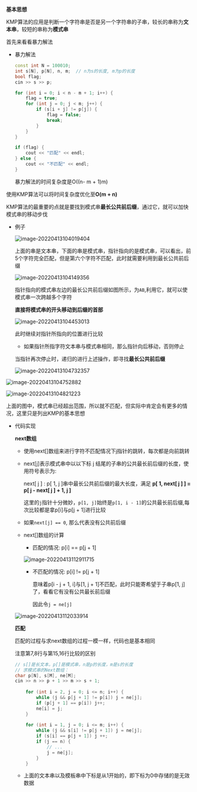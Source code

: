 **基本思想**

KMP算法的应用是判断一个字符串是否是另一个字符串的子串，较长的串称为**文本串**，较短的串称为**模式串**

首先来看看暴力解法

- 暴力解法

  ```cpp
  const int N = 100010;
  int s[N], p[N], n, m;  // n为s的长度, m为p的长度
  bool flag;
  cin >> s >> p;
  
  for (int i = 0; i < n - m + 1; i++) {
      flag = true;
      for (int j = 0; j < m; j++) {
          if (s[i + j] != p[j]) {
              flag = false;
              break;
          }
      }
  }
  
  if (flag) {
      cout << "匹配" << endl;
  } else {
      cout << "不匹配" << endl;
  }
  ```

  暴力解法的时间复杂度是O((n- m + 1)m)

使用KMP算法可以将时间复杂度优化至**O(m + n)**

KMP算法的最重要的点就是要找到模式串**最长公共前后缀**，通过它，就可以加快模式串的移动步伐

- 例子

  ![image-20220413104019404](https://cdn.jsdelivr.net/gh/liver0377/images@main/img/image-20220413104019404.png)

  上面的串是文本串，下面的串是模式串，指针指向的是模式串，可以看出，前5个字符完全匹配，但是第六个字符不匹配，此时就需要利用到最长公共前后缀

  ![image-20220413104149356](https://cdn.jsdelivr.net/gh/liver0377/images@main/img/image-20220413104149356.png)

  指针指向的模式串左边的最长公共前后缀如图所示，为`AB`,利用它，就可以使模式串一次跨越多个字符

  **直接将模式串的开头移动到后缀的首部**

  ![image-20220413104453013](https://cdn.jsdelivr.net/gh/liver0377/images@main/img/image-20220413104453013.png)

  此时继续对指针所指向的位置进行比较

  - 如果指针所指字符文本串与模式串相同，那么指针向后移动，否则停止

  当指针再次停止时，递归的进行上述操作，即寻找**最长公共前后缀**

  ![image-20220413104732357](https://cdn.jsdelivr.net/gh/liver0377/images@main/img/image-20220413104732357.png)

![image-20220413104752882](https://cdn.jsdelivr.net/gh/liver0377/images@main/img/image-20220413104752882.png)

![image-20220413104821223](https://cdn.jsdelivr.net/gh/liver0377/images@main/img/image-20220413104821223.png)

上面的图中，模式串已经超出范围，所以就不匹配，但实际中肯定会有更多的情况，这里只是列出KMP的基本思想



- 代码实现

  **next数组**

  - 使用next[]数组来进行字符不匹配情况下j指针的跳转，每次都是向前跳转

  - next[j]表示模式串中以以下标 j 结尾的子串的公共最长前后缀的长度，使用符号表示为:

    next[ j ] :  p[ 1, j ]串中最长公共前后缀的最大长度，满足 **p[ 1, next[ j ] ] = p[ j - next[ j ] + 1, j ]**

    这里的`j`指针十分微妙，`p[1, j]`始终是`p[1, i - 1]`的公共最长前后缀,每次比较都是拿p[i]与p[j + 1]进行比较

  - 如果`next[j] == 0`, 那么代表没有公共前后缀

  - next[]数组的计算

    - 匹配的情况: p[i] == p[j + 1]

    ![image-20220413112911715](https://cdn.jsdelivr.net/gh/liver0377/images@main/img/image-20220413112911715.png)

    - 不匹配的情况: p[i] != p[j + 1]

      意味着p[i - j + 1, i]与[1, j + 1]不匹配，此时只能寄希望于子串p[1, j]了，看看它有没有公共最长前后缀

      因此令`j = ne[j]`

  ![image-20220413112033914](https://cdn.jsdelivr.net/gh/liver0377/images@main/img/image-20220413112033914.png)

  

  **匹配**

  匹配的过程与求next数组的过程一模一样，代码也是基本相同

  注意第7,8行与第15,16行比较的区别

  ```cpp
  // s[]是长文本，p[]是模式串，n是p的长度，m是s的长度
  // 求模式串的Next数组：
  char p[N], s[M], ne[M];
  cin >> n >> p + 1 >> m >> s + 1;
      
      for (int i = 2, j = 0; i <= n; i++) {
          while (j && p[j + 1] != p[i]) j = ne[j];
          if (p[j + 1] == p[i]) j++;
          ne[i] = j;
      }
      
      for (int i = 1, j = 0; i <= m; i++) {
          while (j && s[i] != p[j + 1]) j = ne[j];
          if (s[i] == p[j + 1]) j ++;
          if (j == n) {
              // ...
              j = ne[j];
          }
      }
  ```
  
  - 上面的文本串以及模板串中下标是从1开始的，即下标为0中存储的是无效数据

